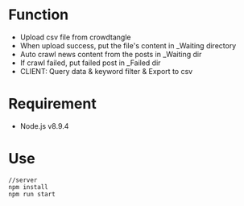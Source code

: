 # Function
* Upload csv file from crowdtangle
* When upload success, put the file's content in _Waiting directory
* Auto crawl news content from the posts in _Waiting dir
* If crawl failed, put failed post in _Failed dir
* CLIENT: Query data & keyword filter & Export to csv

# Requirement
* Node.js v8.9.4


# Use
    //server
    npm install
    npm run start